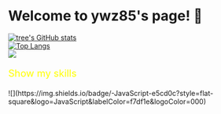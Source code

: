 # Welcome to ywz85's page! 👋
<!-- ![](https://github-readme-stats.vercel.app/api?username=ywz85&theme=dark) -->
[![tree's GitHub stats](https://github-readme-stats.vercel.app/api?username=ywz85&hide=contribs,prs&show_icons=true&theme=radical)](https://github.com/anuraghazra/github-readme-stats)
<br>
[![Top Langs](https://github-readme-stats.vercel.app/api/top-langs/?username=anuraghazra&layout=compact)](https://github.com/anuraghazra/github-readme-stats)
<br>
![](http://antzuhl.cn:4000/get/@littleTreeme)
<p style="color:yellow;font-size:20px;">Show my skills</p>
![](https://img.shields.io/badge/-JavaScript-e5cd0c?style=flat-square&logo=JavaScript&labelColor=f7df1e&logoColor=000)



